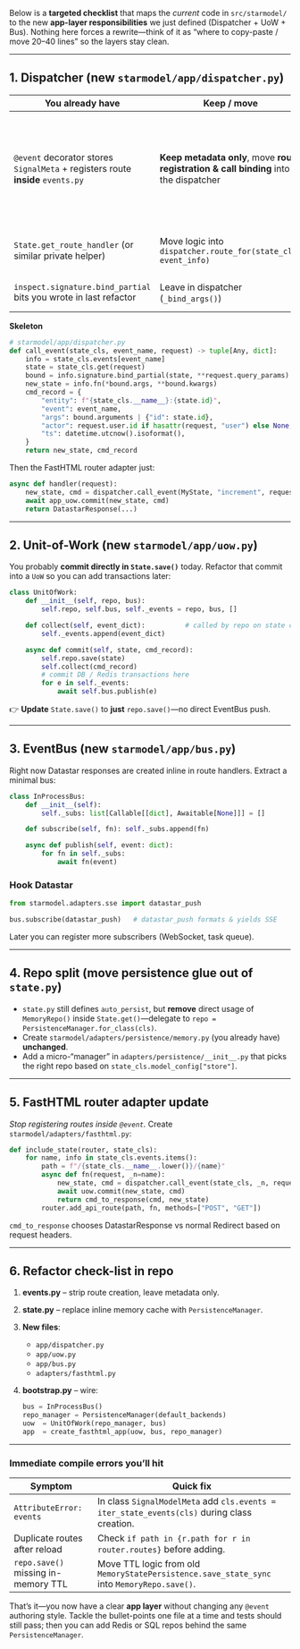 Below is a **targeted checklist** that maps the *current* code in `src/starmodel/` to the new **app-layer responsibilities** we just defined (Dispatcher + UoW + Bus).
Nothing here forces a rewrite—think of it as “where to copy-paste / move 20–40 lines” so the layers stay clean.

---

## 1. Dispatcher (new `starmodel/app/dispatcher.py`)

| You already have                                                                | Keep / move                                                                            | Why                                                                               |
| ------------------------------------------------------------------------------- | -------------------------------------------------------------------------------------- | --------------------------------------------------------------------------------- |
| `@event` decorator stores `SignalMeta` + registers route **inside** `events.py` | **Keep metadata only**, move **route registration & call binding** into the dispatcher | The dispatcher—not the decorator—decides *how* a request turns into an event call |
| `State.get_route_handler` (or similar private helper)                           | Move logic into `dispatcher.route_for(state_cls, event_info)`                          | Keeps HTTP wiring in app layer                                                    |
| `inspect.signature.bind_partial` bits you wrote in last refactor                | Leave in dispatcher (`_bind_args()`)                                                   | Pure application concern                                                          |

**Skeleton**

```python
# starmodel/app/dispatcher.py
def call_event(state_cls, event_name, request) -> tuple[Any, dict]:
    info = state_cls.events[event_name]
    state = state_cls.get(request)
    bound = info.signature.bind_partial(state, **request.query_params)
    new_state = info.fn(*bound.args, **bound.kwargs)
    cmd_record = {
        "entity": f"{state_cls.__name__}:{state.id}",
        "event": event_name,
        "args": bound.arguments | {"id": state.id},
        "actor": request.user.id if hasattr(request, "user") else None,
        "ts": datetime.utcnow().isoformat(),
    }
    return new_state, cmd_record
```

Then the FastHTML router adapter just:

```python
async def handler(request):
    new_state, cmd = dispatcher.call_event(MyState, "increment", request)
    await app_uow.commit(new_state, cmd)
    return DatastarResponse(...)
```

---

## 2. Unit-of-Work (new `starmodel/app/uow.py`)

You probably **commit directly in `State.save()`** today.
Refactor that commit into a `UoW` so you can add transactions later:

```python
class UnitOfWork:
    def __init__(self, repo, bus):
        self.repo, self.bus, self._events = repo, bus, []

    def collect(self, event_dict):          # called by repo on state change
        self._events.append(event_dict)

    async def commit(self, state, cmd_record):
        self.repo.save(state)
        self.collect(cmd_record)
        # commit DB / Redis transactions here
        for e in self._events:
            await self.bus.publish(e)
```

👉 **Update** `State.save()` to **just** `repo.save()`—no direct EventBus push.

---

## 3. EventBus (new `starmodel/app/bus.py`)

Right now Datastar responses are created inline in route handlers.
Extract a minimal bus:

```python
class InProcessBus:
    def __init__(self):
        self._subs: list[Callable[[dict], Awaitable[None]]] = []

    def subscribe(self, fn): self._subs.append(fn)

    async def publish(self, event: dict):
        for fn in self._subs:
            await fn(event)
```

### Hook Datastar

```python
from starmodel.adapters.sse import datastar_push

bus.subscribe(datastar_push)   # datastar_push formats & yields SSE
```

Later you can register more subscribers (WebSocket, task queue).

---

## 4. Repo split (move persistence glue out of `state.py`)

* `state.py` still defines `auto_persist`, but **remove** direct usage of `MemoryRepo()` inside `State.get()`—delegate to `repo = PersistenceManager.for_class(cls)`.
* Create `starmodel/adapters/persistence/memory.py` (you already have) **unchanged**.
* Add a micro-“manager” in `adapters/persistence/__init__.py` that picks the right repo based on `state_cls.model_config["store"]`.

---

## 5. FastHTML router adapter update

*Stop registering routes inside `@event`.*
Create `starmodel/adapters/fasthtml.py`:

```python
def include_state(router, state_cls):
    for name, info in state_cls.events.items():
        path = f"/{state_cls.__name__.lower()}/{name}"
        async def fn(request, _n=name):
            new_state, cmd = dispatcher.call_event(state_cls, _n, request)
            await uow.commit(new_state, cmd)
            return cmd_to_response(cmd, new_state)
        router.add_api_route(path, fn, methods=["POST", "GET"])
```

`cmd_to_response` chooses DatastarResponse vs normal Redirect based on request headers.

---

## 6. Refactor check-list in repo

1. **events.py** – strip route creation, leave metadata only.
2. **state.py** – replace inline memory cache with `PersistenceManager`.
3. **New files**:

   * `app/dispatcher.py`
   * `app/uow.py`
   * `app/bus.py`
   * `adapters/fasthtml.py`
4. **bootstrap.py** – wire:

   ```python
   bus = InProcessBus()
   repo_manager = PersistenceManager(default_backends)
   uow  = UnitOfWork(repo_manager, bus)
   app  = create_fasthtml_app(uow, bus, repo_manager)
   ```

---

### Immediate compile errors you’ll hit

| Symptom                             | Quick fix                                                                                   |
| ----------------------------------- | ------------------------------------------------------------------------------------------- |
| `AttributeError: events`            | In class `SignalModelMeta` add `cls.events = iter_state_events(cls)` during class creation. |
| Duplicate routes after reload       | Check `if path in {r.path for r in router.routes}` before adding.                           |
| `repo.save()` missing in-memory TTL | Move TTL logic from old `MemoryStatePersistence.save_state_sync` into `MemoryRepo.save()`.  |

That’s it—you now have a clear **app layer** without changing any `@event` authoring style. Tackle the bullet-points one file at a time and tests should still pass; then you can add Redis or SQL repos behind the same `PersistenceManager`.
